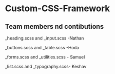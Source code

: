 # Custom-CSS-Framework

## Team members nd contibutions

_heading.scss and _input.scss -Nathan


_buttons.scss and _table.scss -Hoda


_forms.scss and _utilities.scss - Samuel


_list.scss and _typography.scss- Keshav
